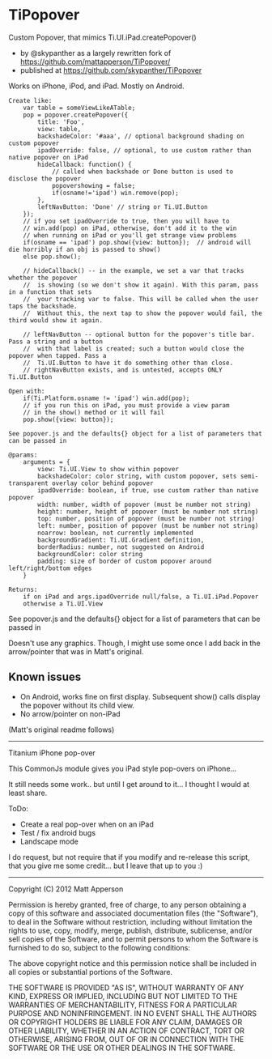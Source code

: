 # TiPopover

Custom Popover, that mimics Ti.UI.iPad.createPopover()

- by @skypanther as a largely rewritten fork of https://github.com/mattapperson/TiPopover/
- published at https://github.com/skypanther/TiPopover

Works on iPhone, iPod, and iPad. Mostly on Android.

```
Create like:
	var table = someViewLikeATable;
    pop = popover.createPopover({
		title: 'Foo',
		view: table,
		backshadeColor: '#aaa', // optional background shading on custom popover
		ipadOverride: false, // optional, to use custom rather than native popover on iPad
		hideCallback: function() { 
			// called when backshade or Done button is used to disclose the popover
			popovershowing = false;
			if(osname!='ipad') win.remove(pop);
		},
		leftNavButton: 'Done' // string or Ti.UI.Button
    });
    // if you set ipadOverride to true, then you will have to
    // win.add(pop) on iPad, otherwise, don't add it to the win
    // when running on iPad or you'll get strange view problems
    if(osname == 'ipad') pop.show({view: button});  // android will die horribly if an obj is passed to show()
    else pop.show();

	// hideCallback() -- in the example, we set a var that tracks whether the popover
	//	is showing (so we don't show it again). With this param, pass in a function that sets
	//	your tracking var to false. This will be called when the user taps the backshade.
	//	Without this, the next tap to show the popover would fail, the third would show it again.
	
	// leftNavButton -- optional button for the popover's title bar. Pass a string and a button
	// 	with that label is created; such a button would close the popover when tapped. Pass a 
	//	Ti.UI.Button to have it do something other than close.
	// rightNavButton exists, and is untested, accepts ONLY Ti.UI.Button

Open with:
    if(Ti.Platform.osname != 'ipad') win.add(pop);
    // if you run this on iPad, you must provide a view param
    // in the show() method or it will fail
    pop.show({view: button});

See popover.js and the defaults{} object for a list of parameters that can be passed in

@params:
	arguments = {
		view: Ti.UI.View to show within popover
		backshadeColor: color string, with custom popover, sets semi-transparent overlay color behind popover
		ipadOverride: boolean, if true, use custom rather than native popover
		width: number, width of popover (must be number not string)
		height: number, height of popover (must be number not string)
		top: number, position of popover (must be number not string)
		left: number, position of popover (must be number not string)
		noarrow: boolean, not currently implemented
		backgroundGradient: Ti.UI.Gradient definition,
		borderRadius: number, not suggested on Android
		backgroundColor: color string
		padding: size of border of custom popover around left/right/bottom edges
	}

Returns:
	if on iPad and args.ipadOverride null/false, a Ti.UI.iPad.Popover
	otherwise a Ti.UI.View

```
See popover.js and the defaults{} object for a list of parameters that can be passed in

Doesn't use any graphics. Though, I might use some once I add back in the arrow/pointer that was in Matt's original.

## Known issues

- On Android, works fine on first display. Subsequent show() calls display the popover without its child view.
- No arrow/pointer on non-iPad



(Matt's original readme follows)

----------------------------------


Titanium iPhone pop-over

This CommonJs module gives you iPad style pop-overs on iPhone…

It still needs some work.. but until I get around to it… I thought I would at least share.

ToDo:
- Create a real pop-over when on an iPad
- Test / fix android bugs
- Landscape mode

I do request, but not require that if you modify and re-release this script, that you give me some credit… but I leave that up to you :)

----------------------------------
Copyright (C) 2012 Matt Apperson

Permission is hereby granted, free of charge, to any person obtaining a copy of
this software and associated documentation files (the "Software"), to deal in
the Software without restriction, including without limitation the rights to
use, copy, modify, merge, publish, distribute, sublicense, and/or sell copies
of the Software, and to permit persons to whom the Software is furnished to do
so, subject to the following conditions:

The above copyright notice and this permission notice shall be included in all
copies or substantial portions of the Software.

THE SOFTWARE IS PROVIDED "AS IS", WITHOUT WARRANTY OF ANY KIND, EXPRESS OR
IMPLIED, INCLUDING BUT NOT LIMITED TO THE WARRANTIES OF MERCHANTABILITY,
FITNESS FOR A PARTICULAR PURPOSE AND NONINFRINGEMENT. IN NO EVENT SHALL THE
AUTHORS OR COPYRIGHT HOLDERS BE LIABLE FOR ANY CLAIM, DAMAGES OR OTHER
LIABILITY, WHETHER IN AN ACTION OF CONTRACT, TORT OR OTHERWISE, ARISING FROM,
OUT OF OR IN CONNECTION WITH THE SOFTWARE OR THE USE OR OTHER DEALINGS IN THE
SOFTWARE.
